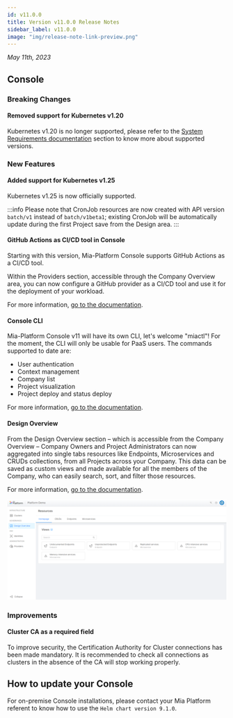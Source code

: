```yaml
---
id: v11.0.0
title: Version v11.0.0 Release Notes
sidebar_label: v11.0.0
image: "img/release-note-link-preview.png"
---
```


_May 11th, 2023_


## Console

### Breaking Changes

#### Removed support for Kubernetes v1.20

Kubernetes v1.20 is no longer supported, please refer to the [System Requirements documentation](/self_hosted/self_hosted_requirements.md#software-and-hardware-prerequisites) section to know more about supported versions.

### New Features

#### Added support for Kubernetes v1.25

Kubernetes v1.25 is now officially supported.

:::info
Please note that CronJob resources are now created with API version `batch/v1` instead of `batch/v1beta1`; existing CronJob will be automatically update during the first Project save from the Design area.
:::

#### GitHub Actions as CI/CD tool in Console

Starting with this version, Mia-Platform Console supports GitHub Actions as a CI/CD tool.

Within the Providers section, accessible through the Company Overview area, you can now configure a GitHub provider as a CI/CD tool and use it for the deployment of your workload.

For more information, [go to the documentation](/development_suite/deploy/deploy.md).

#### Console CLI

Mia-Platform Console v11 will have its own CLI, let's welcome "miactl"! For the moment, the CLI will only be usable for PaaS users.
The commands supported to date are:

* User authentication
* Context management
* Company list
* Project visualization
* Project deploy and status deploy

For more information, [go to the documentation](/cli/miactl/10_overview.md).

#### Design Overview

From the Design Overview section – which is accessible from the Company Overview – Company Owners and Project Administrators can now aggregated into single tabs resources like Endpoints, Microservices and CRUDs collections, from all Projects across your Company. This data can be saved as custom views and made available for all the members of the Company, who can easily search, sort, and filter those resources.

For more information, [go to the documentation](/development_suite/governance/design-overview.md).

![Design Overview](./img/overview/control-panel.png)

### Improvements

#### Cluster CA as a required field

To improve security, the Certification Authority for Cluster connections has been made mandatory.
It is recommended to check all connections as clusters in the absence of the CA will stop working properly. 

## How to update your Console

For on-premise Console installations, please contact your Mia Platform referent to know how to use the `Helm chart version 9.1.0`.
